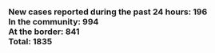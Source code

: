 ### New cases reported during the past 24 hours: 196<br/>In the community: 994<br/>At the border: 841<br/>Total: 1835